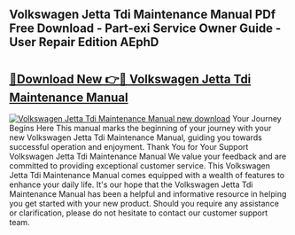 ## Volkswagen Jetta Tdi Maintenance Manual PDf Free Download - Part-exi Service Owner Guide - User Repair Edition AEphD

# <h2><a href="http://bc57965.oget.top/?id=Volkswagen+Jetta+Tdi+Maintenance+Manual">🔗Download New 👉🔴 Volkswagen Jetta Tdi Maintenance Manual</a></h2>

[![Volkswagen Jetta Tdi Maintenance Manual new download](https://i.imgur.com/5g1atiW.png)](http://bc57965.oget.top/?id=Volkswagen+Jetta+Tdi+Maintenance+Manual)
Your Journey Begins Here This manual marks the beginning of your journey with your new Volkswagen Jetta Tdi Maintenance Manual, guiding you towards successful operation and enjoyment. Thank You for Your Support Volkswagen Jetta Tdi Maintenance Manual We value your feedback and are committed to providing exceptional customer service. This Volkswagen Jetta Tdi Maintenance Manual comes equipped with a wealth of features to enhance your daily life. It's our hope that the Volkswagen Jetta Tdi Maintenance Manual has been a helpful and informative resource in helping you get started with your new product. Should you require any assistance or clarification, please do not hesitate to contact our customer support team.
